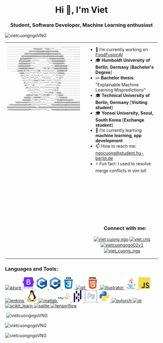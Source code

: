 <h1 align="center">Hi 👋, I'm Viet</h1>
<h3 align="center">Student, Software Developer, Machine Learning enthusiast</h3>

<p align="left"> <img src="https://komarev.com/ghpvc/?username=vietcuongngoVNG&label=Profile%20views&color=0e75b6&style=flat" alt="vietcuongngoVNG" /> </p>
<!--
<p align="left"> <a href="https://github.com/ryo-ma/github-profile-trophy"><img src="https://github-profile-trophy.vercel.app/?username=vietcuongngoVNG" alt="vietcuongngovcn" /></a> </p>
-->

<table>
  <tr>
    <td style="vertical-align: top;">
      <pre style="font-size: 7px; line-height: 1.;">
............................,..............,,,,,,,,,,,,,,
....................*#&&&&#/,*%&&(/(*,,........,,,,,,,,,,
................,&&&%&&@@@@@@&@@@&&%&&@@,......,....,,,,,
.............(@@&%&&@@@@@@@@@@@@@@&&&@&&&&,.,.......,,,,,
...........&@%&@@@@@@@@&&&&%&&&@%@@@&&@&@@@@.........,,,,
..........@@@@@@@&#(((//*/*****/(&&@@@%&@&@@&.........,.,
.........#&&@&&@@#(//****,,,,,,*//(#&@@@@@@@@*..........,
.........&@@@@@&&&/***,,,,,.,.,,,**/#&@&@&@&&............
......../@@@@&@@@#/**,,,,,.,,,,,,,*/(@@@&@@@@@@*,........
.......,(&@@@@@@&#&#%*,,,,,**#((#*((%@@@@@@@@@@/.........
  ......&&@@(#((#(/**(//@# /////(////,,&@@@@&%#..........
       ..*@@#((/(/*******,*,*/((,*//((//#@&@&,...........
         .,&((/**,,*,*/(*,*(,,,,,,,,*,*/(&//*............
           ((//**,***(/*,,,**////(..,,*/(&**.............
            ((/****/(&&#///%%/,*/**,**//(*...............
            .#(/***/(/**,,*,*****,*****/@%...............
             (#(/*,*#(,... .,.(*******/(&................
              /#((/*/((/*,**(*******/((@.................
                (((///***,,,,,*,***/(#(&.................
                  ((/***,,,,,**//#%#/*(@@@,..............
              .@@@(#(%##/*((%%%##/**,*/(@@&&.............
             %@@@@/((#####(///***,,,,,*((&&@&&&..........
           .%&&@@&//((#((/*****,,,,,,**@&@@&&&&&@&&%.....
      *&&&%%&&&&%%////(///*,*,,,,,,,,&&&@&&&&&@&@&@&&&&&&
 (%%%%&&&&&&&&&&&#%(//*///*****,,,*&&&&@&&&&&@&&&&&&&&&&&
&&&&&&&&&&&&&&&&&&&&&&&,&&&&&&&&&&&&&&&&&#&&&&&&&&&&&&&@&
(%%%%%&&&&&&&&&&&#%(//*///*****,,,*&&&&@&&&&&@&&&&&&&&&&&

  </pre>
  </td>
  <td style="width: 66%; vertical-align: top;  padding-top: 0px; padding-left: 20px;">
      <ul>
        <li>🔭 I’m currently working on <a href="https://github.com/FrameworkV/FoodFusionAI">FoodFusionAI</a></li>
        <li>🎓 <b>Humboldt University of Berlin, Germany</b> [<b>Bachelor's Degree</b>]</li>
        <li>✏️ <b>Bachelor thesis:</b> "Explainable Machine Learning Mispredictions"</li>
        <li>🎓 <b>Technical University of Berlin, Germany</b> [<b>Visiting student</b>]</li>
        <li>🎓 <b>Yonsei University, Seoul, South Korea</b> [<b>Exchange student</b>]</li>
        <li>🌱 I’m currently learning <b>machine learning, app development</b></li>
        <li>📫 How to reach me: <a href="mailto:ngocuong@student.hu-berlin.de">ngocuong@student.hu-berlin.de</a></li>
        <li>⚡ Fun fact: I used to resolve merge conflicts in vim lol!</li>
      </ul>

  <br></br>

  <h3 style="padding-left: 20px; padding-top: 100px;" align="center">Connect with me:</h3>
<p align="center">
<a href="https://linkedin.com/in/viet cuong ngo" target="blank"><img align="center" src="https://raw.githubusercontent.com/rahuldkjain/github-profile-readme-generator/master/src/images/icons/Social/linked-in-alt.svg" alt="viet cuong ngo" height="30" width="40" /></a>
<a href="https://instagram.com/viet.cng" target="blank"><img align="center" src="https://raw.githubusercontent.com/rahuldkjain/github-profile-readme-generator/master/src/images/icons/Social/instagram.svg" alt="viet.cng" height="30" width="40" /></a>
<a href="https://www.hackerrank.com/vietcuongngo02v1" target="blank"><img align="center" src="https://raw.githubusercontent.com/rahuldkjain/github-profile-readme-generator/master/src/images/icons/Social/hackerrank.svg" alt="vietcuongngo02v1" height="30" width="40" /></a>
<a href="https://www.leetcode.com/viet_cuong_ngo" target="blank"><img align="center" src="https://raw.githubusercontent.com/rahuldkjain/github-profile-readme-generator/master/src/images/icons/Social/leet-code.svg" alt="viet_cuong_ngo" height="30" width="40" /></a>
</p>
    </td>
  </tr>
</table>


<h3 align="left">Languages and Tools:</h3>
<p align="left"> <a href="https://azure.microsoft.com/en-in/" target="_blank" rel="noreferrer"> <img src="https://www.vectorlogo.zone/logos/microsoft_azure/microsoft_azure-icon.svg" alt="azure" width="40" height="40"/> </a> <a href="https://getbootstrap.com" target="_blank" rel="noreferrer"> <img src="https://raw.githubusercontent.com/devicons/devicon/master/icons/bootstrap/bootstrap-plain-wordmark.svg" alt="bootstrap" width="40" height="40"/> </a> <a href="https://www.cprogramming.com/" target="_blank" rel="noreferrer"> <img src="https://raw.githubusercontent.com/devicons/devicon/master/icons/c/c-original.svg" alt="c" width="40" height="40"/> </a> <a href="https://www.w3schools.com/cpp/" target="_blank" rel="noreferrer"> <img src="https://raw.githubusercontent.com/devicons/devicon/master/icons/cplusplus/cplusplus-original.svg" alt="cplusplus" width="40" height="40"/> </a> <a href="https://www.w3schools.com/css/" target="_blank" rel="noreferrer"> <img src="https://raw.githubusercontent.com/devicons/devicon/master/icons/css3/css3-original-wordmark.svg" alt="css3" width="40" height="40"/> </a> <a href="https://git-scm.com/" target="_blank" rel="noreferrer"> <img src="https://www.vectorlogo.zone/logos/git-scm/git-scm-icon.svg" alt="git" width="40" height="40"/> </a> <a href="https://www.w3.org/html/" target="_blank" rel="noreferrer"> <img src="https://raw.githubusercontent.com/devicons/devicon/master/icons/html5/html5-original-wordmark.svg" alt="html5" width="40" height="40"/> </a> <a href="https://www.adobe.com/in/products/illustrator.html" target="_blank" rel="noreferrer"> <img src="https://www.vectorlogo.zone/logos/adobe_illustrator/adobe_illustrator-icon.svg" alt="illustrator" width="40" height="40"/> </a> <a href="https://www.java.com" target="_blank" rel="noreferrer"> <img src="https://raw.githubusercontent.com/devicons/devicon/master/icons/java/java-original.svg" alt="java" width="40" height="40"/> </a> <a href="https://developer.mozilla.org/en-US/docs/Web/JavaScript" target="_blank" rel="noreferrer"> <img src="https://raw.githubusercontent.com/devicons/devicon/master/icons/javascript/javascript-original.svg" alt="javascript" width="40" height="40"/> </a> <a href="https://www.jenkins.io" target="_blank" rel="noreferrer"> <img src="https://www.vectorlogo.zone/logos/jenkins/jenkins-icon.svg" alt="jenkins" width="40" height="40"/> </a> <a href="https://www.linux.org/" target="_blank" rel="noreferrer"> <img src="https://raw.githubusercontent.com/devicons/devicon/master/icons/linux/linux-original.svg" alt="linux" width="40" height="40"/> </a> <a href="https://www.mathworks.com/" target="_blank" rel="noreferrer"> <img src="https://upload.wikimedia.org/wikipedia/commons/2/21/Matlab_Logo.png" alt="matlab" width="40" height="40"/> </a> <a href="https://www.mysql.com/" target="_blank" rel="noreferrer"> <img src="https://raw.githubusercontent.com/devicons/devicon/master/icons/mysql/mysql-original-wordmark.svg" alt="mysql" width="40" height="40"/> </a> <a href="https://pandas.pydata.org/" target="_blank" rel="noreferrer"> <img src="https://raw.githubusercontent.com/devicons/devicon/2ae2a900d2f041da66e950e4d48052658d850630/icons/pandas/pandas-original.svg" alt="pandas" width="40" height="40"/> </a> <a href="https://www.photoshop.com/en" target="_blank" rel="noreferrer"> <img src="https://raw.githubusercontent.com/devicons/devicon/master/icons/photoshop/photoshop-line.svg" alt="photoshop" width="40" height="40"/> </a> <a href="https://www.python.org" target="_blank" rel="noreferrer"> <img src="https://raw.githubusercontent.com/devicons/devicon/master/icons/python/python-original.svg" alt="python" width="40" height="40"/> </a> <a href="https://pytorch.org/" target="_blank" rel="noreferrer"> <img src="https://www.vectorlogo.zone/logos/pytorch/pytorch-icon.svg" alt="pytorch" width="40" height="40"/> </a> <a href="https://www.qt.io/" target="_blank" rel="noreferrer"> <img src="https://upload.wikimedia.org/wikipedia/commons/0/0b/Qt_logo_2016.svg" alt="qt" width="40" height="40"/> </a> <a href="https://scikit-learn.org/" target="_blank" rel="noreferrer"> <img src="https://upload.wikimedia.org/wikipedia/commons/0/05/Scikit_learn_logo_small.svg" alt="scikit_learn" width="40" height="40"/> </a> <a href="https://www.sqlite.org/" target="_blank" rel="noreferrer"> <img src="https://www.vectorlogo.zone/logos/sqlite/sqlite-icon.svg" alt="sqlite" width="40" height="40"/> </a> <a href="https://www.tensorflow.org" target="_blank" rel="noreferrer"> <img src="https://www.vectorlogo.zone/logos/tensorflow/tensorflow-icon.svg" alt="tensorflow" width="40" height="40"/> </a> </p>


<p>&nbsp;<img align="center" src="https://github-readme-stats.vercel.app/api?username=vietcuongngoVNG&show_icons=true&locale=en" alt="vietcuongngoVNG" /></p>

<p><img align="center" src="https://github-readme-streak-stats.herokuapp.com/?user=vietcuongngoVNG&" alt="vietcuongngoVNG" /></p>

<p><img align="center" src="https://github-readme-stats.vercel.app/api/top-langs?username=vietcuongngoVNG&show_icons=true&locale=en&layout=compact" alt="vietcuongngoVNG" /></p>
